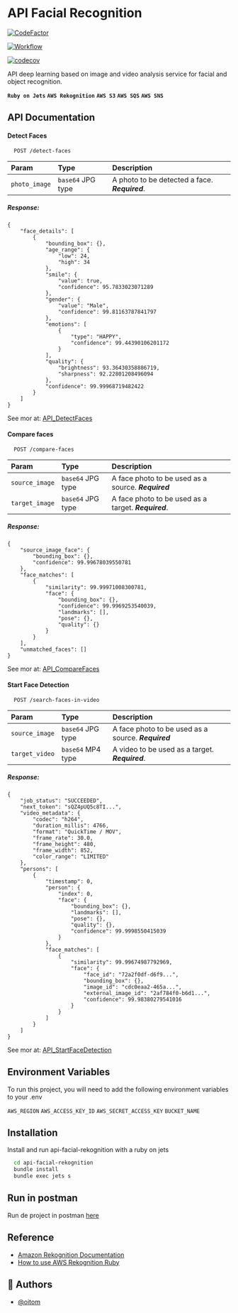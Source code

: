 # API Facial Recognition

[![CodeFactor](https://www.codefactor.io/repository/github/oitom/api-facial-rekognition/badge)](https://www.codefactor.io/repository/github/oitom/api-facial-rekognition)

[![Workflow](https://github.com/oitom/api-facial-rekognition/actions/workflows/ci.yml/badge.svg)](https://github.com/oitom/api-facial-rekognition/actions/workflows/ci.yml)

[![codecov](https://codecov.io/github/oitom/api-facial-rekognition/branch/main/graph/badge.svg?token=5T4T8A0LWB)](https://codecov.io/github/oitom/api-facial-rekognition)

API deep learning based on image and video analysis service for facial and object recognition.

**`Ruby on Jets`**
**`AWS Rekognition`**
**`AWS S3`**
**`AWS SQS`**
**`AWS SNS`**

## API Documentation

#### **Detect Faces**

```http
  POST /detect-faces
```

| Param   | Type       | Description                           |
| :---------- | :--------- | :---------------------------------- |
| `photo_image` | `base64` JPG type | A photo to be detected a face. ***Required***. |

##### Response:
``` 
{
    "face_details": [ 
        { 
            "bounding_box": {},
            "age_range": {
                "low": 24,
                "high": 34
            },
            "smile": {
                "value": true,
                "confidence": 95.7833023071289
            },
            "gender": {
                "value": "Male",
                "confidence": 99.81163787841797
            },
            "emotions": [
                {
                    "type": "HAPPY",
                    "confidence": 99.44390106201172
                }
            ],
            "quality": {
                "brightness": 93.36430358886719,
                "sharpness": 92.22801208496094
            },
            "confidence": 99.99968719482422
        }
    ]
} 
```

See mor at: [API_DetectFaces](https://docs.aws.amazon.com/rekognition/latest/APIReference/API_DetectFaces.html)


#### **Compare faces**

```http
  POST /compare-faces
```

| Param   | Type       | Description                                   |
| :---------- | :--------- | :------------------------------------------ |
| `source_image` | `base64` JPG type | A face photo to be used as a source. ***Required***|
| `target_image` | `base64` JPG type | A face photo to be used as a target.  ***Required***.|

##### Response:
``` 
{
    "source_image_face": {
        "bounding_box": {},
        "confidence": 99.99678039550781
    },
    "face_matches": [
        {
            "similarity": 99.99971008300781,
            "face": {
                "bounding_box": {},
                "confidence": 99.9969253540039,
                "landmarks": [],
                "pose": {},
                "quality": {}
            }
        }
    ],
    "unmatched_faces": []
}
```
See mor at: [API_CompareFaces](https://docs.aws.amazon.com/rekognition/latest/APIReference/API_CompareFaces.html)


#### **Start Face Detection**

```http
  POST /search-faces-in-video
```

| Param   | Type       | Description                                   |
| :---------- | :--------- | :------------------------------------------ |
| `source_image` | `base64` JPG type | A face photo to be used as a source. ***Required***|
| `target_video` | `base64` MP4 type | A video to be used as a target.  ***Required***.|

##### Response:
``` 
{
    "job_status": "SUCCEEDED",
    "next_token": "sQZ4pUQ5c8TI...",
    "video_metadata": {
        "codec": "h264",
        "duration_millis": 4766,
        "format": "QuickTime / MOV",
        "frame_rate": 30.0,
        "frame_height": 480,
        "frame_width": 852,
        "color_range": "LIMITED"
    },
    "persons": [
        {
            "timestamp": 0,
            "person": {
                "index": 0,
                "face": {
                    "bounding_box": {},
                    "landmarks": [],
                    "pose": {},
                    "quality": {},
                    "confidence": 99.9998550415039
                }
            },
            "face_matches": [
                {
                    "similarity": 99.99674987792969,
                    "face": {
                        "face_id": "72a2f0df-d6f9...",
                        "bounding_box": {},
                        "image_id": "cdc0eaa2-465a...",
                        "external_image_id": "2af784f0-b6d1...",
                        "confidence": 99.98380279541016
                    }
                }
            ]
        }
    ]
}
```
See mor at: [API_StartFaceDetection](https://docs.aws.amazon.com/rekognition/latest/APIReference/API_StartFaceDetection.html)

## Environment Variables

To run this project, you will need to add the following environment variables to your .env


`AWS_REGION`
`AWS_ACCESS_KEY_ID`
`AWS_SECRET_ACCESS_KEY`
`BUCKET_NAME`


## Installation

Install and run api-facial-rekognition with a ruby on jets

```bash
  cd api-facial-rekognition
  bundle install
  bundle exec jets s
```

## Run in postman

Run de project in postman [here](https://documenter.getpostman.com/view/6986567/2s93Xtzjz7)

## Reference

- [Amazon Rekognition Documentation](https://docs.aws.amazon.com/rekognition/index.html)
- [How to use AWS Rekognition Ruby](https://medium.com/@codingInformer/how-to-use-aws-rekognition-using-ruby-on-rails-a5ad545bd750)
## 🚀 Authors

- [@oitom](https://github.com/oitom)

